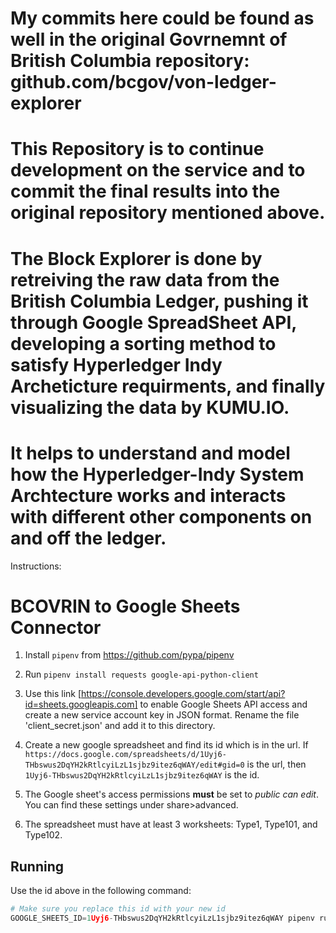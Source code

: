 # My commits here could be found as well in the original Govrnemnt of British Columbia repository: github.com/bcgov/von-ledger-explorer
# This Repository is to continue development on the service and to commit the final results into the original repository mentioned above. 
# The Block Explorer is done by retreiving the raw data from the British Columbia Ledger, pushing it through Google SpreadSheet API, developing a sorting method to satisfy Hyperledger Indy Archeticture requirments, and finally visualizing the data by KUMU.IO. 
# It helps to understand and model how the Hyperledger-Indy System Archtecture works and interacts with different other components on and off the ledger. 

Instructions: 

# BCOVRIN to Google Sheets Connector



1. Install `pipenv` from https://github.com/pypa/pipenv

2. Run `pipenv install requests google-api-python-client`

3. Use this link [https://console.developers.google.com/start/api?id=sheets.googleapis.com] to enable Google Sheets API access and create a new service account key in JSON format. Rename the file 'client_secret.json' and add it to this directory.

4. Create a new google spreadsheet and find its id which is in the url. If `https://docs.google.com/spreadsheets/d/1Uyj6-THbswus2DqYH2kRtlcyiLzL1sjbz9itez6qWAY/edit#gid=0` is the url, then `1Uyj6-THbswus2DqYH2kRtlcyiLzL1sjbz9itez6qWAY` is the id.

5. The Google sheet's access permissions **must** be set to *public can edit*. You can find these settings under share>advanced.

6. The spreadsheet must have at least 3 worksheets: Type1, Type101, and Type102.


## Running

Use the id above in the following command:


```python
# Make sure you replace this id with your new id
GOOGLE_SHEETS_ID=1Uyj6-THbswus2DqYH2kRtlcyiLzL1sjbz9itez6qWAY pipenv run python main.py
```
